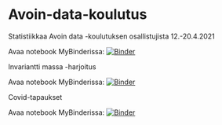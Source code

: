 # Avoin-data-koulutus

Statistiikkaa Avoin data -koulutuksen osallistujista 12.-20.4.2021

Avaa notebook MyBinderissa: [![Binder](https://mybinder.org/badge_logo.svg)](https://mybinder.org/v2/gh/JuhaTeuho/Avoin-data-koulutus/HEAD?filepath=koulutus_osallistujat.ipynb)

Invariantti massa -harjoitus

Avaa notebook MyBinderissa: [![Binder](https://mybinder.org/badge_logo.svg)](https://mybinder.org/v2/gh/JuhaTeuho/Avoin-data-koulutus/HEAD?filepath=invariantti_massa.ipynb)

Covid-tapaukset

Avaa notebook MyBinderissa: [![Binder](https://mybinder.org/badge_logo.svg)](https://mybinder.org/v2/gh/JuhaTeuho/Avoin-data-koulutus/HEAD?filepath=covid_dataa.ipynb)
